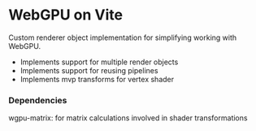 # WebGPU on Vite

Custom renderer object implementation for simplifying working with WebGPU.

- Implements support for multiple render objects 
- Implements support for reusing pipelines
- Implements mvp transforms for vertex shader

### Dependencies

wgpu-matrix: for matrix calculations involved in shader transformations